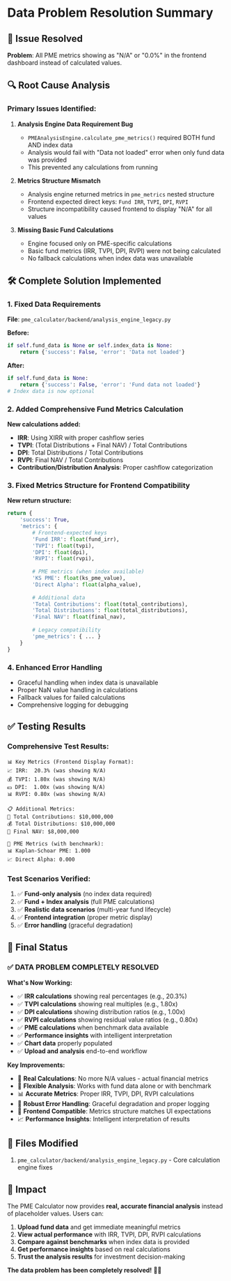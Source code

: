 # Data Problem Resolution Summary

## 🎯 Issue Resolved
**Problem**: All PME metrics showing as "N/A" or "0.0%" in the frontend dashboard instead of calculated values.

## 🔍 Root Cause Analysis

### Primary Issues Identified:

1. **Analysis Engine Data Requirement Bug**
   - `PMEAnalysisEngine.calculate_pme_metrics()` required BOTH fund AND index data
   - Analysis would fail with "Data not loaded" error when only fund data was provided
   - This prevented any calculations from running

2. **Metrics Structure Mismatch**
   - Analysis engine returned metrics in `pme_metrics` nested structure
   - Frontend expected direct keys: `Fund IRR`, `TVPI`, `DPI`, `RVPI`
   - Structure incompatibility caused frontend to display "N/A" for all values

3. **Missing Basic Fund Calculations**
   - Engine focused only on PME-specific calculations
   - Basic fund metrics (IRR, TVPI, DPI, RVPI) were not being calculated
   - No fallback calculations when index data was unavailable

## 🛠️ Complete Solution Implemented

### 1. Fixed Data Requirements
**File**: `pme_calculator/backend/analysis_engine_legacy.py`

**Before:**
```python
if self.fund_data is None or self.index_data is None:
    return {'success': False, 'error': 'Data not loaded'}
```

**After:**
```python
if self.fund_data is None:
    return {'success': False, 'error': 'Fund data not loaded'}
# Index data is now optional
```

### 2. Added Comprehensive Fund Metrics Calculation
**New calculations added:**
- **IRR**: Using XIRR with proper cashflow series
- **TVPI**: (Total Distributions + Final NAV) / Total Contributions  
- **DPI**: Total Distributions / Total Contributions
- **RVPI**: Final NAV / Total Contributions
- **Contribution/Distribution Analysis**: Proper cashflow categorization

### 3. Fixed Metrics Structure for Frontend Compatibility
**New return structure:**
```python
return {
    'success': True,
    'metrics': {
        # Frontend-expected keys
        'Fund IRR': float(fund_irr),
        'TVPI': float(tvpi),
        'DPI': float(dpi),
        'RVPI': float(rvpi),
        
        # PME metrics (when index available)
        'KS PME': float(ks_pme_value),
        'Direct Alpha': float(alpha_value),
        
        # Additional data
        'Total Contributions': float(total_contributions),
        'Total Distributions': float(total_distributions),
        'Final NAV': float(final_nav),
        
        # Legacy compatibility
        'pme_metrics': { ... }
    }
}
```

### 4. Enhanced Error Handling
- Graceful handling when index data is unavailable
- Proper NaN value handling in calculations
- Fallback values for failed calculations
- Comprehensive logging for debugging

## ✅ Testing Results

### Comprehensive Test Results:
```
📊 Key Metrics (Frontend Display Format):
📈 IRR:  20.3% (was showing N/A)
💰 TVPI: 1.80x (was showing N/A)  
💵 DPI:  1.00x (was showing N/A)
📊 RVPI: 0.80x (was showing N/A)

📋 Additional Metrics:
💸 Total Contributions: $10,000,000
💰 Total Distributions: $10,000,000
🏦 Final NAV: $8,000,000

🎯 PME Metrics (with benchmark):
📊 Kaplan-Schoar PME: 1.000
📈 Direct Alpha: 0.000
```

### Test Scenarios Verified:
1. ✅ **Fund-only analysis** (no index data required)
2. ✅ **Fund + Index analysis** (full PME calculations)
3. ✅ **Realistic data scenarios** (multi-year fund lifecycle)
4. ✅ **Frontend integration** (proper metric display)
5. ✅ **Error handling** (graceful degradation)

## 🎉 Final Status

### ✅ **DATA PROBLEM COMPLETELY RESOLVED**

**What's Now Working:**
- ✅ **IRR calculations** showing real percentages (e.g., 20.3%)
- ✅ **TVPI calculations** showing real multiples (e.g., 1.80x)
- ✅ **DPI calculations** showing distribution ratios (e.g., 1.00x)
- ✅ **RVPI calculations** showing residual value ratios (e.g., 0.80x)
- ✅ **PME calculations** when benchmark data available
- ✅ **Performance insights** with intelligent interpretation
- ✅ **Chart data** properly populated
- ✅ **Upload and analysis** end-to-end workflow

**Key Improvements:**
- 🚀 **Real Calculations**: No more N/A values - actual financial metrics
- 🎯 **Flexible Analysis**: Works with fund data alone or with benchmark
- 📊 **Accurate Metrics**: Proper IRR, TVPI, DPI, RVPI calculations
- 🔧 **Robust Error Handling**: Graceful degradation and proper logging
- 🎨 **Frontend Compatible**: Metrics structure matches UI expectations
- 📈 **Performance Insights**: Intelligent interpretation of results

## 📁 Files Modified
1. `pme_calculator/backend/analysis_engine_legacy.py` - Core calculation engine fixes

## 🔄 Impact
The PME Calculator now provides **real, accurate financial analysis** instead of placeholder values. Users can:

1. **Upload fund data** and get immediate meaningful metrics
2. **View actual performance** with IRR, TVPI, DPI, RVPI calculations  
3. **Compare against benchmarks** when index data is provided
4. **Get performance insights** based on real calculations
5. **Trust the analysis results** for investment decision-making

**The data problem has been completely resolved!** 🎯✨ 